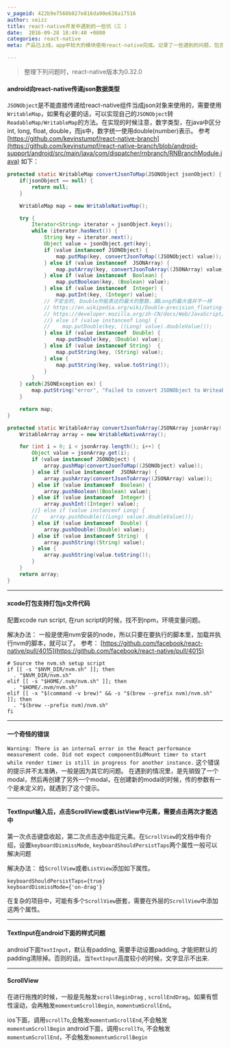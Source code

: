 ```yaml
---
v_pageid: 422b9e7560b027e816da90e638a17516
author: veizz
title: react-native开发中遇到的一些坑（三 ）
date:  2016-09-28 18:49:40 +0800
categories: react-native
meta: 产品已上线，app中较大的模块使用react-native完成。记录了一些遇到的问题，包含android向react-native模块传递数据，android和ios下样式区别，等

---
```


> 整理下列问题时，react-native版本为0.32.0

#### android向react-native传递json数据类型

`JSONObject`是不能直接传递给react-native组件当成json对象来使用的，需要使用`WritableMap`，如果有必要的话，可以实现自己的`JSONObject`转`ReadableMap/WritableMap`的方法。在实现的时候注意，数字类型，在java中区分int, long, float, double，而js中，数字统一使用double(number)表示。
参考[https://github.com/kevinstumpf/react-native-branch](https://github.com/kevinstumpf/react-native-branch/blob/android-support/android/src/main/java/com/dispatcher/rnbranch/RNBranchModule.java)
如下：

```java
protected static WritableMap convertJsonToMap(JSONObject jsonObject) {
    if(jsonObject == null) {
        return null;
    }

    WritableMap map = new WritableNativeMap();

    try {
        Iterator<String> iterator = jsonObject.keys();
        while (iterator.hasNext()) {
            String key = iterator.next();
            Object value = jsonObject.get(key);
            if (value instanceof JSONObject) {
                map.putMap(key, convertJsonToMap((JSONObject) value));
            } else if (value instanceof  JSONArray) {
                map.putArray(key, convertJsonToArray((JSONArray) value));
            } else if (value instanceof  Boolean) {
                map.putBoolean(key, (Boolean) value);
            } else if (value instanceof  Integer) {
                map.putInt(key, (Integer) value);
            // 不安全的, Double所能表达的最大的整数，跟Long的最大值并不一样
            // https://en.wikipedia.org/wiki/Double-precision_floating-point_format
            // https://developer.mozilla.org/zh-CN/docs/Web/JavaScript/Reference/Global_Objects/Number/MAX_SAFE_INTEGER
            //} else if (value instanceof Long) {
            //    map.putDouble(key, ((Long) value).doubleValue());
            } else if (value instanceof  Double) {
                map.putDouble(key, (Double) value);
            } else if (value instanceof String)  {
                map.putString(key, (String) value);
            } else {
                map.putString(key, value.toString());
            }
        }
    } catch(JSONException ex) {
        map.putString("error", "Failed to convert JSONObject to WriteableMap: " + ex.getMessage());
    }

    return map;
}

protected static WritableArray convertJsonToArray(JSONArray jsonArray) throws JSONException {
    WritableArray array = new WritableNativeArray();

    for (int i = 0; i < jsonArray.length(); i++) {
        Object value = jsonArray.get(i);
        if (value instanceof JSONObject) {
            array.pushMap(convertJsonToMap((JSONObject) value));
        } else if (value instanceof  JSONArray) {
            array.pushArray(convertJsonToArray((JSONArray) value));
        } else if (value instanceof  Boolean) {
            array.pushBoolean((Boolean) value);
        } else if (value instanceof  Integer) {
            array.pushInt((Integer) value);
        //} else if (value instanceof Long) {
        //    array.pushDouble(((Long) value).doubleValue());
        } else if (value instanceof  Double) {
            array.pushDouble((Double) value);
        } else if (value instanceof String)  {
            array.pushString((String) value);
        } else {
            array.pushString(value.toString());
        }
    }
    return array;
}
```

- - -

#### xcode打包支持打包js文件代码

配置xcode run script, 在run script的时候，找不到npm，环境变量问题。

解决办法：
一般是使用nvm安装的node，所以只要在要执行的脚本里，加载并执行nvm的脚本，就可以了。
参考： [https://github.com/facebook/react-native/pull/4015](https://github.com/facebook/react-native/pull/4015)

```shell
# Source the nvm.sh setup script
if [[ -s "$NVM_DIR/nvm.sh" ]]; then
  . "$NVM_DIR/nvm.sh"
elif [[ -s "$HOME/.nvm/nvm.sh" ]]; then
  . "$HOME/.nvm/nvm.sh"
elif [[ -x "$(command -v brew)" && -s "$(brew --prefix nvm)/nvm.sh" ]]; then
  . "$(brew --prefix nvm)/nvm.sh"
fi
```

- - -

#### 一个奇怪的错误

`Warning: There is an internal error in the React performance measurement code. Did not expect componentDidMount timer to start while render timer is still in progress for another instance.`
这个错误的提示并不太准确，一般是因为其它的问题。
在遇到的情况里，是先销毁了一个modal，然后再创建了另外一个modal，在创建新的modal的时候，传的参数有一个是未定义的，就遇到了这个提示。

- - -

#### TextInput输入后，点击ScrollView或者ListView中元素，需要点击两次才能选中

第一次点击键盘收起，第二次点击选中指定元素。在`ScrollView`的文档中有介绍，设置`keyboardDismissMode`, `keyboardShouldPersistTaps`两个属性一般可以解决问题

解决办法：
给`ScrollView`或者`ListView`添加如下属性。

```
keyboardShouldPersistTaps={true}
keyboardDismissMode={'on-drag'}
```

在复杂的项目中，可能有多个`ScrollView`嵌套，需要在外层的`ScrollView`中添加这两个属性。

- - -

#### TextInput在android下面的样式问题

android下面`TextInput`，默认有padding, 需要手动设置padding, 才能把默认的padding清除掉。否则的话，当`TextInput`高度较小的时候，文字显示不出来.

- - -

#### ScrollView

在进行拖拽的时候，一般是先触发`scrollBeginDrag` , `scrollEndDrag`。如果有惯性滚动，会再触发`momentumScrollBegin`, `momentumScrollEnd`。

ios下面，调用`scrollTo`,会触发`momentumScrollEnd`,不会触发 `momentumScrollBegin`
android下面，调用`scrollTo`, 不会触发`momentumScrollEnd`，不会触发`momentumScrollBegin`
